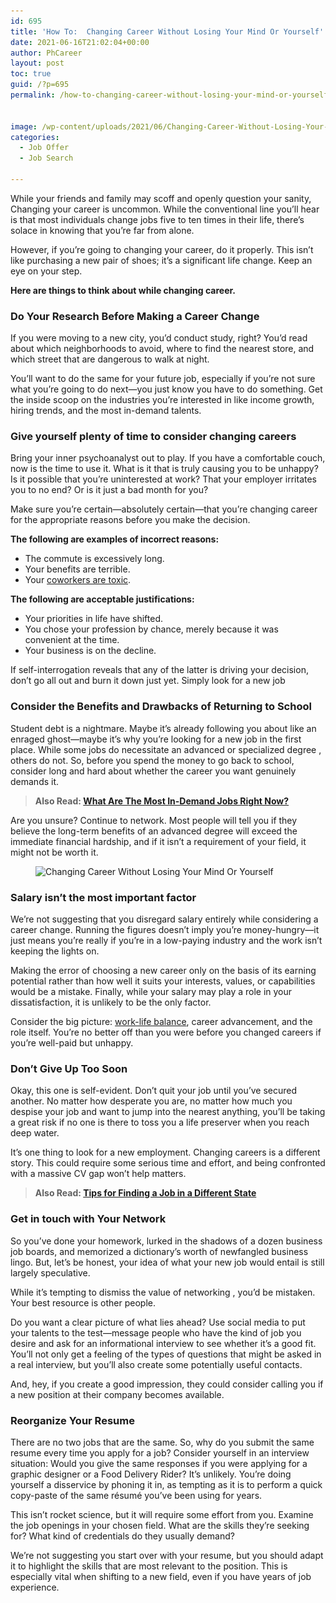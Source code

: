 ```yaml
---
id: 695
title: 'How To:  Changing Career Without Losing Your Mind Or Yourself'
date: 2021-06-16T21:02:04+00:00
author: PhCareer
layout: post
toc: true
guid: /?p=695
permalink: /how-to-changing-career-without-losing-your-mind-or-yourself/


image: /wp-content/uploads/2021/06/Changing-Career-Without-Losing-Your-Mind-Or-Yourself-1.jpg
categories:
  - Job Offer
  - Job Search

---
```

While your friends and family may scoff and openly question your sanity, Changing your career is uncommon. While the conventional line you&#8217;ll hear is that most individuals change jobs five to ten times in their life, there&#8217;s solace in knowing that you&#8217;re far from alone.

However, if you&#8217;re going to changing your career, do it properly. This isn&#8217;t like purchasing a new pair of shoes; it&#8217;s a significant life change. Keep an eye on your step.

**Here are things to think about while changing career.**

### **Do Your Research Before Making a Career Change**

If you were moving to a new city, you&#8217;d conduct study, right? You&#8217;d read about which neighborhoods to avoid, where to find the nearest store, and which street that are dangerous to walk at night.

You&#8217;ll want to do the same for your future job, especially if you&#8217;re not sure what you&#8217;re going to do next—you just know you have to do something. Get the inside scoop on the industries you&#8217;re interested in like income growth, hiring trends, and the most in-demand talents.

### **Give yourself plenty of time to consider changing careers**

Bring your inner psychoanalyst out to play. If you have a comfortable couch, now is the time to use it. What is it that is truly causing you to be unhappy? Is it possible that you&#8217;re uninterested at work? That your employer irritates you to no end? Or is it just a bad month for you?

Make sure you&#8217;re certain—absolutely certain—that you&#8217;re changing career for the appropriate reasons before you make the decision.

**The following are examples of incorrect reasons:**

  * The commute is excessively long.
  * Your benefits are terrible.
  * Your [coworkers are toxic](/how-to-handle-annoying-and-obnoxious-coworkers/).

**The following are acceptable justifications:**

  * Your priorities in life have shifted.
  * You chose your profession by chance, merely because it was convenient at the time.
  * Your business is on the decline.

If self-interrogation reveals that any of the latter is driving your decision, don&#8217;t go all out and burn it down just yet. Simply look for a new job

### **Consider the Benefits and Drawbacks of Returning to School**

Student debt is a nightmare. Maybe it&#8217;s already following you about like an enraged ghost—maybe it&#8217;s why you&#8217;re looking for a new job in the first place. While some jobs do necessitate an advanced or specialized degree , others do not. So, before you spend the money to go back to school, consider long and hard about whether the career you want genuinely demands it.

<blockquote class="wp-block-quote">
  <p>
    <strong>Also Read: <a href="/what-are-the-most-in-demand-jobs-right-now/">What Are The Most In-Demand Jobs Right Now?</a></strong>
  </p>
</blockquote>

Are you unsure? Continue to network. Most people will tell you if they believe the long-term benefits of an advanced degree will exceed the immediate financial hardship, and if it isn&#8217;t a requirement of your field, it might not be worth it.

<div class="wp-block-image">
  <figure class="aligncenter size-large"><img loading="lazy" width="768" height="461" src="/wp-content/uploads/2021/06/Changing-Career-Without-Losing-Your-Mind-Or-Yourself.jpg" alt="Changing Career Without Losing Your Mind Or Yourself" class="wp-image-696" srcset="/wp-content/uploads/2021/06/Changing-Career-Without-Losing-Your-Mind-Or-Yourself.jpg 768w, /wp-content/uploads/2021/06/Changing-Career-Without-Losing-Your-Mind-Or-Yourself-300x180.jpg 300w" sizes="(max-width: 768px) 100vw, 768px" /></figure>
</div>

### **Salary isn&#8217;t the most important factor**

We&#8217;re not suggesting that you disregard salary entirely while considering a career change. Running the figures doesn&#8217;t imply you&#8217;re money-hungry—it just means you&#8217;re really if you&#8217;re in a low-paying industry and the work isn&#8217;t keeping the lights on.

Making the error of choosing a new career only on the basis of its earning potential rather than how well it suits your interests, values, or capabilities would be a mistake. Finally, while your salary may play a role in your dissatisfaction, it is unlikely to be the only factor.

Consider the big picture: [work-life balance](/category/work-life-balance/), career advancement, and the role itself. You&#8217;re no better off than you were before you changed careers if you&#8217;re well-paid but unhappy.

### **Don&#8217;t Give Up Too Soon**

Okay, this one is self-evident. Don&#8217;t quit your job until you&#8217;ve secured another. No matter how desperate you are, no matter how much you despise your job and want to jump into the nearest anything, you&#8217;ll be taking a great risk if no one is there to toss you a life preserver when you reach deep water.

It&#8217;s one thing to look for a new employment. Changing careers is a different story. This could require some serious time and effort, and being confronted with a massive CV gap won&#8217;t help matters.

<blockquote class="wp-block-quote">
  <p>
    <strong>Also Read: <a href="/tips-for-finding-a-job-in-a-different-state/">Tips for Finding a Job in a Different State</a></strong>
  </p>
</blockquote>

### **Get in touch with Your Network**

So you&#8217;ve done your homework, lurked in the shadows of a dozen business job boards, and memorized a dictionary&#8217;s worth of newfangled business lingo. But, let&#8217;s be honest, your idea of what your new job would entail is still largely speculative.

While it&#8217;s tempting to dismiss the value of networking , you&#8217;d be mistaken. Your best resource is other people.

Do you want a clear picture of what lies ahead? Use social media to put your talents to the test—message people who have the kind of job you desire and ask for an informational interview to see whether it&#8217;s a good fit. You&#8217;ll not only get a feeling of the types of questions that might be asked in a real interview, but you&#8217;ll also create some potentially useful contacts.

And, hey, if you create a good impression, they could consider calling you if a new position at their company becomes available.

### **Reorganize Your Resume**

There are no two jobs that are the same. So, why do you submit the same resume every time you apply for a job? Consider yourself in an interview situation: Would you give the same responses if you were applying for a graphic designer or a Food Delivery Rider? It&#8217;s unlikely. You&#8217;re doing yourself a disservice by phoning it in, as tempting as it is to perform a quick copy-paste of the same résumé you&#8217;ve been using for years.

This isn&#8217;t rocket science, but it will require some effort from you. Examine the job openings in your chosen field. What are the skills they&#8217;re seeking for? What kind of credentials do they usually demand?

We&#8217;re not suggesting you start over with your resume, but you should adapt it to highlight the skills that are most relevant to the position. This is especially vital when shifting to a new field, even if you have years of job experience.

